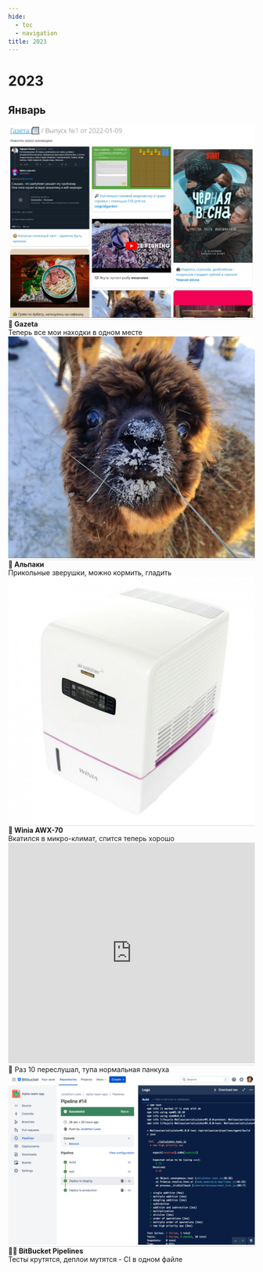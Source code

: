 ```yaml
---
hide:
  - toc
  - navigation
title: 2023
---
```


<style>
.card {
    justify-content: space-between;
}
.card-text {
    border-top: 1px solid #dedede;
}
</style>

# 2023

## Январь

<div class="grid-3-col" >

<div class="card">
<div></div>
<img src="gazeta.jpg">
<div class="card-text"><b>📝 Gazeta</b><br>
<span class="small-font">Теперь все мои находки в одном месте</span></div>
</div>

<div class="card">
<div></div>
<img src="alpaka.jfif">
<div class="card-text"><b>🦙 Альпаки</b><br>
<span class="small-font">Прикольные зверушки, можно кормить, гладить</span>
</div>
</div>

<div class="card">
<div></div>
<img src="winia.jpg">
<div class="card-text"><b>🔌 Winia AWX-70</b><br>
<span class="small-font">Вкатился в микро-климат, спится теперь хорошо</span>
</div>
</div>


<div class="card cols-2 ">
<iframe frameborder="0" style="border:none;width:100%;height:450px;" width="100%" height="450" src="https://music.yandex.ru/iframe/#playlist/leybovich-nikita/1087">Слушайте <a href='https://music.yandex.ru/users/leybovich-nikita/playlists/1087'>The Garden - Horseshit on Route 66</a> — <a href='https://music.yandex.ru/users/leybovich-nikita'>leybovich-nikita</a> на Яндекс Музыке</iframe>
<div class="card-text">🎵 Раз 10 переслушал, тупа нормальная панкуха</div>
</div>



<div class="card">
<div></div>
<img src="pipelines.png">
<div class="card-text"><b>👷‍♂️ BitBucket Pipelines</b><br>
<span class="small-font">Тесты крутятся, деплои мутятся - CI в одном файле</span>
</div>
</div>





</div>
